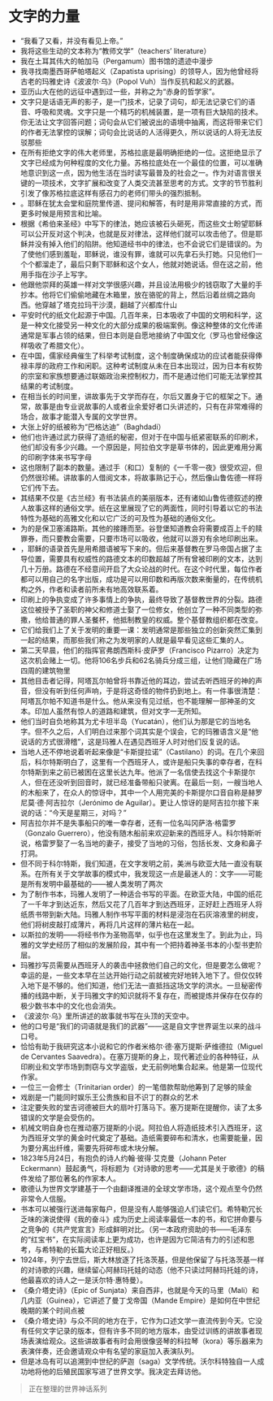 # 文字的力量

- “我看了又看，并没有看见上帝。”
- 我将这些生动的文本称为“教师文学”（teachers’ literature）
- 我在土耳其伟大的帕加马（Pergamum）图书馆的遗迹中漫步
- 我寻找南墨西哥萨帕塔起义（Zapatista uprising）的领导人，因为他曾经将古老的玛雅史诗《波波尔·乌》（Popol Vuh）当作反抗和起义的武器。
- 亚历山大在他的远征中遇到过一些，并称之为“赤身的哲学家”。
- 文字只是话语无声的影子，是一门技术，记录了词句，却无法记录它们的语音、呼吸和灵魂。文字只是一个精巧的机械装置，是一项有巨大缺陷的技术。你无法让文字回答问题；词句会从它们被说出的语境中抽离，而这将带来它们的作者无法掌控的误解；词句会比说话的人活得更久，所以说话的人将无法反驳那些
- 在所有拒绝文字的伟大老师里，苏格拉底是最明确拒绝的一位。这拒绝显示了文字已经成为何种程度的文化力量。苏格拉底处在一个最佳的位置，可以准确地意识到这一点，因为他生活在当时读写最普及的社会之一。作为对语言很关键的一项技术，文字扩展和改变了人类交流甚至思考的方式。文字的节节胜利引发了像苏格拉底这样有感召力的老师们带头的强烈抵制。
- 。耶稣在犹太会堂和庭院里传道、提问和解答，有时是用非常直接的方式，而更多时候是用预言和比喻。
- 根据《希伯来圣经》中写下的律法，她应该被石头砸死，而这些文士盼望耶稣可以公开反对这个判决，也就是反对律法，这样他们就可以攻击他了。但是耶稣并没有掉入他们的陷阱。他知道经书中的律法，也不会说它们是错误的。为了使他们感到羞耻，耶稣说，谁没有罪，谁就可以先拿石头打她。只见他们一个个都溜走了，最后只剩下耶稣和这个女人，他就对她说话。但在这之前，他用手指在沙子上写字。
- 他跟他崇拜的英雄一样对文学很感兴趣，并且设法用极少的钱窃取了大量的手抄本。他将它们偷偷地藏在木箱里，放在骆驼的背上，然后沿着丝绸之路向西。他穿越了塔克拉玛干沙漠，翻越了兴都库什山
- 平安时代的纸文化起源于中国。几百年来，日本吸收了中国的文明和科学，这是一种文化接受另一种文化的大部分成果的极端案例。像这种整体的文化传递通常是军事占领的结果，但日本则是自愿地接纳了中国文化（罗马也曾经像这样吸收了希腊文化）。
- 在中国，儒家经典催生了科举考试制度，这个制度确保成功的应试者能获得俸禄丰厚的政府工作和闲职。这种考试制度从未在日本出现过，因为日本有权势的宗室和家族想要通过联姻政治来控制权力，而不是通过他们可能无法掌控其结果的考试制度。
- 在相当长的时间里，讲故事先于文学而存在，尔后又置身于它的框架之下。通常，故事是由专业说故事的人或者业余爱好者口头讲述的，只有在非常难得的场合，故事才能潜入专属的文学世界。
- 大张上好的纸被称为“巴格达迪”（Baghdadi）
- 他们也许通过武力获得了造纸的秘密，但对于在中国与纸紧密联系的印刷术，他们却没有多少兴趣。一个原因是，阿拉伯文字是草书体的，因此更难用分离的印刷字体来书写字母
- 这也限制了副本的数量。通过手（和口）复制的《一千零一夜》很受欢迎，但仍然很珍稀。讲故事的人借阅文本，将故事熟记于心，然后像山鲁佐德一样将它们传下去。
- 其结果不仅是《古兰经》有书法装点的美丽版本，还有诸如山鲁佐德叙述的撩人故事这样的通俗文学。纸在这里展现了它的两面性，同时引导着以它的书法特性为基础的高雅文化和以它广泛的可及性为基础的通俗文化。
- 为的是保卫塞浦路斯。其他的接踵而至。谷登堡知道教会将需要成百上千的赎罪券，而只要教会需要，只要市场可以吸收，他就可以游刃有余地印刷出来。
- ，耶稣的语录首先是用希腊语被写下来的。但后来基督教在罗马帝国占据了主导位置，需要具有权威性的路德文本的印数超越了所有曾被印刷的文本，达到几十万册。路德在不经意间开启了大众论战的时代。在这个时代里，每位作者都可以用自己的名字出版，成功是可以用印数和再版次数来衡量的，在传统机构之外，作者和读者前所未有地高效联系着。
- 印刷上的争执变成了许多事情上的争执，最终导致了基督教世界的分裂。路德这位被授予了圣职的神父和修道士娶了一位修女，他创立了一种不同类型的弥撒，他给普通的罪人圣餐杯，他抵制教皇的权威。整个基督教组织都在改变。
- 它们给我们上了关于发明的重要一课：发明通常是那些独立的创新突然汇集到一起的结果，而那些我们称之为发明家的人就是最早看见这些汇集的人。
- 第二天早晨，他们的指挥官弗朗西斯科·皮萨罗（Francisco Pizarro）决定为这次机会赌上一切。他将106名步兵和62名骑兵分成三组，让他们隐藏在广场四周的建筑物里
- 其他目击者记得，阿塔瓦尔帕曾将书靠近他的耳边，尝试去听西班牙的神的声音，但没有听到任何声响，于是将这奇怪的物件扔到地上。有一件事很清楚：阿塔瓦尔帕不知道书是什么。他从来没有见过纸，也不能理解一部神圣的文本。印加人虽然有惊人的道路和建筑，但对文字一无所知。
- 他们当时自负地称其为尤卡坦半岛（Yucatán），他们认为那是它的当地名字。但不久之后，人们明白过来那个词其实是个误会，它的玛雅语含义是“他说话的方式很滑稽”，这是玛雅人在遇见西班牙人时对他们反复说的话。
- 当地人还不停地说着听起来像是“卡斯提拉诺”（Castilano）的词。在几个来回后，科尔特斯明白了，这里有一个西班牙人，或许是船只失事的幸存者，在科尔特斯到来之前已被困在这里长达九年。他派了一名信使去找这个卡斯提尔人，但在还没听到回音时，就已经准备带船只驶离。在最后一刻，一艘当地人的木船来了，在众人的惊讶中，其中一个人用完美的卡斯提尔口音自称是赫罗尼莫·德·阿吉拉尔（Jerónimo de Aguilar）。更让人惊讶的是阿吉拉尔接下来说的话：“今天是星期三，对吗？”
- 阿吉拉尔并不是失事船只的唯一幸存者，还有一位名叫冈萨洛·格雷罗（Gonzalo Guerrero），他没有随木船前来欢迎新来的西班牙人。科尔特斯听说，格雷罗娶了一名当地的妻子，接受了当地的习俗，包括长发、文身和鼻子打洞。
- 但不同于科尔特斯，我们知道，在文字发明之前，美洲与欧亚大陆一直没有联系。在所有关于文学故事的模式中，我发现这一点是最迷人的：文字——可能是所有发明中最基础的——被人类发明了两次
- 为了制作书本，玛雅人发明了一种适合书写的平面。在欧亚大陆，中国的纸花了一千年才到达近东，然后又花了几百年才到达西班牙，正好赶上西班牙人将纸质书带到新大陆。玛雅人制作书写平面的材料是浸泡在石灰溶液里的树皮，他们将树皮敲打成薄片，再将几片这样的薄片粘在一起。
- 以斯拉的发明——将经书作为圣物高举，似乎也在这里发生了。到此为止，玛雅的文学史经历了相似的发展阶段，其中有一个把持着神圣书本的小型书吏阶层。
- 玛雅抄写员需要从西班牙人的袭击中拯救他们自己的文化，但是要怎么做呢？幸运的是，一些文本早在兰达开始行动之前就被完好地转入地下了。但仅仅转入地下是不够的。他们知道，他们无法一直抵挡这场文学的洪水。一旦秘密传播的线路中断，关于玛雅文字的知识就将不复存在，而被提炼并保存在仅存的极少数书本中的文化也会消失。
- 《波波尔·乌》里所讲述的故事就书写在头顶的天空中。
- 他的口号是“我们的词语就是我们的武器”——这是自文字世界诞生以来的战斗口号。
- 恰恰有助于我研究这本小说和它的作者米格尔·德·塞万提斯·萨维德拉（Miguel de Cervantes Saavedra）。在塞万提斯的身上，现代著述业的各种特征，从印刷业和文学市场到剽窃与文学盗版，史无前例地集合起来。他是第一位现代作家。
- 一位三一会修士（Trinitarian order）的一笔借款帮助他筹到了足够的赎金
- 戏剧是一门能同时娱乐王公贵族和目不识丁的群众的艺术
- 注定要失败的堂吉诃德被巨大的扇叶打落马下。塞万提斯在提醒你，读了太多错误的文学是会受伤的。
- 机械文明自身也在推动塞万提斯的小说。阿拉伯人将造纸技术引入西班牙，这为西班牙文学的黄金时代奠定了基础。造纸需要碎布和清水，也需要能量，因为要分离出纤维，需要先将碎布或木块分解。
- 1823年5月24日，有抱负的诗人约翰·彼得·艾克曼（Johann Peter Eckermann）鼓起勇气，将标题为《对诗歌的思考——尤其是关于歌德》的稿件发给了那位著名的作家本人。
- 歌德认为世界文学建基于一个由翻译推进的全球文学市场，这个观点至今仍然非常令人信服。
- 书本可以被强行送进每家每户，但是没有人能够强迫人们读它们。希特勒冗长乏味的演说使得《我的奋斗》成为历史上阅读率最低一本的书，和它拼命要与之竞争的《共产党宣言》形成鲜明对比。（另一本政府资助的书——毛泽东的“红宝书”，在实际阅读率上更为成功，也许是因为它简洁有力的引述和思考，与希特勒的长篇大论正好相反。）
- 1924年，列宁去世后，斯大林放逐了托洛茨基，但是他保留了与托洛茨基一样的对诗歌的兴趣，继续留心阿赫玛托娃的动态（他不只读过阿赫玛托娃的诗，他最喜欢的诗人之一是沃尔特·惠特曼）。
- 《桑介塔史诗》（Epic of Sunjata）来自西非，也就是今天的马里（Mali）和几内亚（Guinea），它讲述了曼丁戈帝国（Mande Empire）是如何在中世纪晚期的某个时间点被
- 《桑介塔史诗》与众不同的地方在于，它作为口述文学一直流传到今天。它没有任何文字记录的版本，但有许多不同的地方版本，由受过训练的讲故事者现场表演给观众。这些讲故事者有时会用很像竖琴的科拉琴（kora）等乐器来为表演伴奏，还会邀请观众中有名望的家庭加入表演队列。
- 但是冰岛有可以追溯到中世纪的萨迦（saga）文学传统。沃尔科特独自一人成功地将他的后殖民国家写进了世界文学。我决定去拜访他。
> 正在整理的世界神话系列